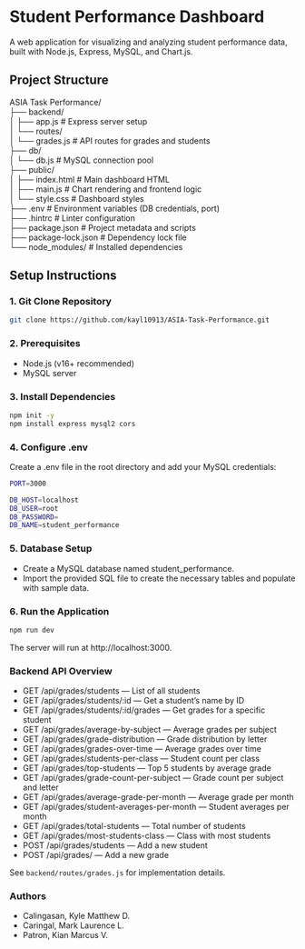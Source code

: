 # Student Performance Dashboard

A web application for visualizing and analyzing student performance data, built with Node.js, Express, MySQL, and Chart.js.

## Project Structure
ASIA Task Performance/<br>
├── backend/<br>
│   ├── app.js                # Express server setup<br>
│   └── routes/<br>
│       └── grades.js         # API routes for grades and students<br>
├── db/<br>
│   └── db.js                 # MySQL connection pool<br>
├── public/<br>
│   ├── index.html            # Main dashboard HTML<br>
│   ├── main.js               # Chart rendering and frontend logic<br>
│   └── style.css             # Dashboard styles<br>
├── .env                      # Environment variables (DB credentials, port)<br>
├── .hintrc                   # Linter configuration<br>
├── package.json              # Project metadata and scripts<br>
├── package-lock.json         # Dependency lock file<br>
└── node_modules/             # Installed dependencies<br>


## Setup Instructions

### 1. Git Clone Repository

```bash
git clone https://github.com/kayl10913/ASIA-Task-Performance.git
```

### 2. Prerequisites

- Node.js (v16+ recommended)
- MySQL server

### 3. Install Dependencies

```bash
npm init -y
npm install express mysql2 cors
```

### 4. Configure .env
Create a .env file in the root directory and add your MySQL credentials:

```bash
PORT=3000

DB_HOST=localhost
DB_USER=root
DB_PASSWORD=
DB_NAME=student_performance
```

### 5. Database Setup

- Create a MySQL database named student_performance.
- Import the provided SQL file to create the necessary tables and populate with sample data.

### 6. Run the Application

```bash
npm run dev
```
The server will run at http://localhost:3000.

### Backend API Overview

- GET /api/grades/students — List of all students  
- GET /api/grades/students/:id — Get a student’s name by ID  
- GET /api/grades/students/:id/grades — Get grades for a specific student  
- GET /api/grades/average-by-subject — Average grades per subject  
- GET /api/grades/grade-distribution — Grade distribution by letter  
- GET /api/grades/grades-over-time — Average grades over time  
- GET /api/grades/students-per-class — Student count per class  
- GET /api/grades/top-students — Top 5 students by average grade  
- GET /api/grades/grade-count-per-subject — Grade count per subject and letter  
- GET /api/grades/average-grade-per-month — Average grade per month  
- GET /api/grades/student-averages-per-month — Student averages per month  
- GET /api/grades/total-students — Total number of students  
- GET /api/grades/most-students-class — Class with most students  
- POST /api/grades/students — Add a new student  
- POST /api/grades/ — Add a new grade  

See `backend/routes/grades.js` for implementation details.


### Authors

- Calingasan, Kyle Matthew D.
- Caringal, Mark Laurence L.
- Patron, Kian Marcus V.
